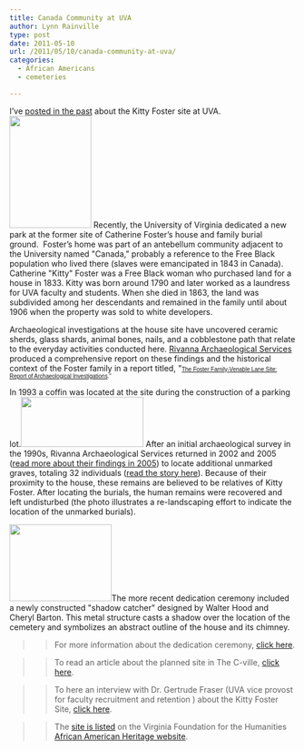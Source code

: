 ```yaml
---
title: Canada Community at UVA
author: Lynn Rainville
type: post
date: 2011-05-10
url: /2011/05/10/canada-community-at-uva/
categories:
  - African Americans
  - cemeteries

---
```

I&#8217;ve [posted in the past][1] about the Kitty Foster site at UVA. [<img class="alignleft size-medium wp-image-302" title="fostersitemap1" src="http://www.locohistory.org/blog/albemarle/wp-content/uploads/2011/05/fostersitemap1.jpg" alt="" width="144" height="197" />][2] Recently, the University of Virginia dedicated a new park at the former site of Catherine Foster&#8217;s house and family burial ground.  Foster&#8217;s home was part of an antebellum community adjacent to the University named "Canada," probably a reference to the Free Black population who lived there (slaves were emancipated in 1843 in Canada). Catherine "Kitty" Foster was a Free Black woman who purchased land for a house in 1833. Kitty was born around 1790 and later worked as a laundress for UVA faculty and students. When she died in 1863, the land was subdivided among her descendants and remained in the family until about 1906 when the property was sold to white developers.

Archaeological investigations at the house site have uncovered ceramic sherds, glass shards, animal bones, nails, and a cobblestone path that relate to the everyday activities conducted here. [Rivanna Archaeological Services][3] produced a comprehensive report on these findings and the historical context of the Foster family in a report titled, "<span style="font-size: x-small; font-family: Verdana,Arial,Helvetica,sans-serif;">[The Foster Family-Venable Lane Site: Report of Archaeological Investigations](http://search.lib.virginia.edu/catalog/u5190389)."</span>

In 1993 a coffin was located at the site during the construction of a parking lot.[<img class="alignnone size-medium wp-image-306" title="fostersite52" src="http://www.locohistory.org/blog/albemarle/wp-content/uploads/2011/05/fostersite52.jpg" alt="" width="216" height="88" />][4] After an initial archaeological survey in the 1990s, Rivanna Archaeological Services returned in 2002 and 2005 ([read more about their findings in 2005][5]) to locate additional unmarked graves, totaling 32 individuals ([read the story here][6]). Because of their proximity to the house, these remains are believed to be relatives of Kitty Foster. After locating the burials, the human remains were recovered and left undisturbed (the photo illustrates a re-landscaping effort to indicate the location of the unmarked burials).

[<img class="aligncenter size-medium wp-image-303" title="fostersite4" src="http://www.locohistory.org/blog/albemarle/wp-content/uploads/2011/05/fostersite4.jpg" alt="" width="180" height="135" />][7]The more recent dedication ceremony included a newly constructed "shadow catcher" designed by Walter Hood and Cheryl Barton. This metal structure casts a shadow over the location of the cemetery and symbolizes an abstract outline of the house and its chimney.

>>For more information about the dedication ceremony, [click here][8].

>>To read an article about the planned site in The C-ville, [click here][9].

>>To here an interview with Dr. Gertrude Fraser (UVA vice provost for faculty recruitment and retention ) about the Kitty Foster Site, [click here][10].

>>The [site is listed][11] on the Virginia Foundation for the Humanities [African American Heritage website][12].

 [1]: http://www.locohistory.org/blog/albemarle/2007/05/22/enslaved-community-at-uva/
 [2]: http://www.locohistory.org/blog/albemarle/wp-content/uploads/2011/05/fostersitemap1.jpg
 [3]: http://www.rivarch.com/
 [4]: http://www.locohistory.org/blog/albemarle/wp-content/uploads/2011/05/fostersite52.jpg
 [5]: http://www.virginia.edu/insideuva/2005/11/gravesite.html
 [6]: http://www.virginia.edu/topnews/releases2005/foster-june-8-2005.html
 [7]: http://www.locohistory.org/blog/albemarle/wp-content/uploads/2011/05/fostersite4.jpg
 [8]: http://www.virginia.edu/uvatoday/newsRelease.php?id=14654
 [9]: http://www.c-ville.com/index.php?cat=141404064432695&ShowArticle_ID=11800903093090787
 [10]: http://www.newsplex.com/uvatoday/headlines/UVa_Today_Kitty_Foster_119099529.html
 [11]: http://aaheritageva.org/search/sites.php?site_id=670
 [12]: http://aaheritageva.org

